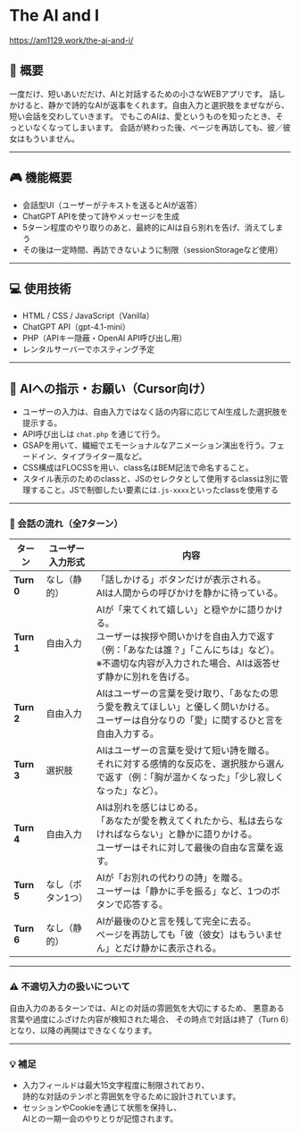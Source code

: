 # The AI and I
https://am1129.work/the-ai-and-i/

## 🌱 概要
一度だけ、短いあいだだけ、AIと対話するための小さなWEBアプリです。
話しかけると、静かで詩的なAIが返事をくれます。自由入力と選択肢をまぜながら、短い会話を交わしていきます。
でもこのAIは、愛というものを知ったとき、そっといなくなってしまいます。
会話が終わった後、ページを再訪しても、彼／彼女はもういません。

---

## 🎮 機能概要
- 会話型UI（ユーザーがテキストを送るとAIが返答）
- ChatGPT APIを使って詩やメッセージを生成
- 5ターン程度のやり取りのあと、最終的にAIは自ら別れを告げ、消えてしまう
- その後は一定時間、再訪できないように制限（sessionStorageなど使用）

---

## 💻 使用技術
- HTML / CSS / JavaScript（Vanilla）
- ChatGPT API（gpt-4.1-mini）
- PHP（APIキー隠蔽・OpenAI API呼び出し用）
- レンタルサーバーでホスティング予定

---

## 🤖 AIへの指示・お願い（Cursor向け）
- ユーザーの入力は、自由入力ではなく話の内容に応じてAI生成した選択肢を提示する。
- API呼び出しは `chat.php` を通じて行う。
- GSAPを用いて、繊細でエモーショナルなアニメーション演出を行う。フェードイン、タイプライター風など。
- CSS構成はFLOCSSを用い、class名はBEM記法で命名すること。
- スタイル表示のためのclassと、JSのセレクタとして使用するclassは別に管理すること。JSで制御したい要素には`.js-xxxx`といったclassを使用する

---

### 🔄 会話の流れ（全7ターン）

| ターン | ユーザー入力形式 | 内容 |
|--------|------------------|------|
| **Turn 0** | なし（静的） | 「話しかける」ボタンだけが表示される。<br>AIは人間からの呼びかけを静かに待っている。 |
| **Turn 1** | 自由入力 | AIが「来てくれて嬉しい」と穏やかに語りかける。<br>ユーザーは挨拶や問いかけを自由入力で返す（例：「あなたは誰？」「こんにちは」など）。<br>※不適切な内容が入力された場合、AIは返答せず静かに別れを告げる。 |
| **Turn 2** | 自由入力 | AIはユーザーの言葉を受け取り、「あなたの思う愛を教えてほしい」と優しく問いかける。<br>ユーザーは自分なりの「愛」に関するひと言を自由入力する。 |
| **Turn 3** | 選択肢 | AIはユーザーの言葉を受けて短い詩を贈る。<br>それに対する感情的な反応を、選択肢から選んで返す（例：「胸が温かくなった」「少し寂しくなった」など）。 |
| **Turn 4** | 自由入力 | AIは別れを感じはじめる。<br>「あなたが愛を教えてくれたから、私は去らなければならない」と静かに語りかける。<br>ユーザーはそれに対して最後の自由な言葉を返す。 |
| **Turn 5** | なし（ボタン1つ） | AIが「お別れの代わりの詩」を贈る。<br>ユーザーは「静かに手を振る」など、1つのボタンで応答する。 |
| **Turn 6** | なし（静的） | AIが最後のひと言を残して完全に去る。<br>ページを再訪しても「彼（彼女）はもういません」とだけ静かに表示される。 |


---

### ⚠️ 不適切入力の扱いについて

自由入力のあるターンでは、AIとの対話の雰囲気を大切にするため、
悪意ある言葉や過度にふざけた内容が検知された場合、
その時点で対話は終了（Turn 6）となり、以降の再開はできなくなります。

---

### 💡 補足

- 入力フィールドは最大15文字程度に制限されており、<br>詩的な対話のテンポと雰囲気を守るために設計されています。
- セッションやCookieを通じて状態を保持し、<br>AIとの一期一会のやりとりが記憶されます。